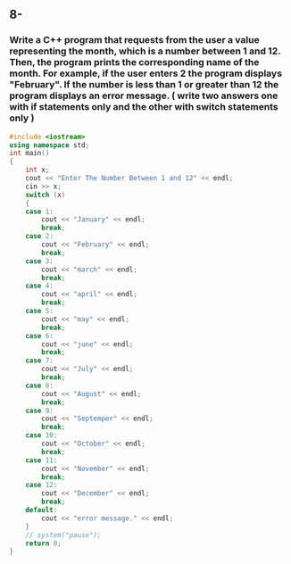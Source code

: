 ## 8-
### Write a C++ program that requests from the user a value representing the month, which is a number between 1 and 12. Then, the program prints the corresponding name of the month. For example, if the user enters 2 the program displays "February". If the number is less than 1 or greater than 12 the program displays an error message. ( write two answers one with if statements only and the other with switch statements only )
```cpp
#include <iostream>
using namespace std;
int main()
{
    int x;
    cout << "Enter The Number Between 1 and 12" << endl;
    cin >> x;
    switch (x)
    {
    case 1:
        cout << "January" << endl;
        break;
    case 2:
        cout << "February" << endl;
        break;
    case 3:
        cout << "march" << endl;
        break;
    case 4:
        cout << "april" << endl;
        break;
    case 5:
        cout << "may" << endl;
        break;
    case 6:
        cout << "june" << endl;
        break;
    case 7:
        cout << "July" << endl;
        break;
    case 8:
        cout << "August" << endl;
        break;
    case 9:
        cout << "Septemper" << endl;
        break;
    case 10:
        cout << "October" << endl;
        break;
    case 11:
        cout << "November" << endl;
        break;
    case 12:
        cout << "December" << endl;
        break;
    default:
        cout << "error message." << endl;
    }
    // system("pause");
    return 0;
}
```
